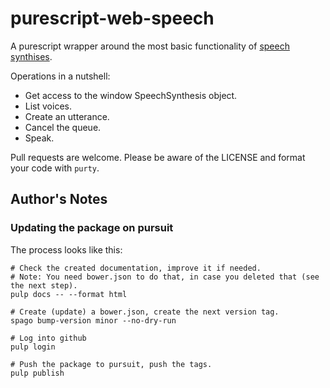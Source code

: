 # purescript-web-speech

A purescript wrapper around the most basic functionality of [speech synthises](https://developer.mozilla.org/en-US/docs/Web/API/SpeechSynthesis/speak).

Operations in a nutshell:

* Get access to the window SpeechSynthesis object.
* List voices.
* Create an utterance.
* Cancel the queue.
* Speak.

Pull requests are welcome. Please be aware of the LICENSE and format your code with `purty`.

## Author's Notes

### Updating the package on pursuit

The process looks like this:

```
# Check the created documentation, improve it if needed.
# Note: You need bower.json to do that, in case you deleted that (see the next step).
pulp docs -- --format html

# Create (update) a bower.json, create the next version tag.
spago bump-version minor --no-dry-run

# Log into github
pulp login

# Push the package to pursuit, push the tags.
pulp publish
```

